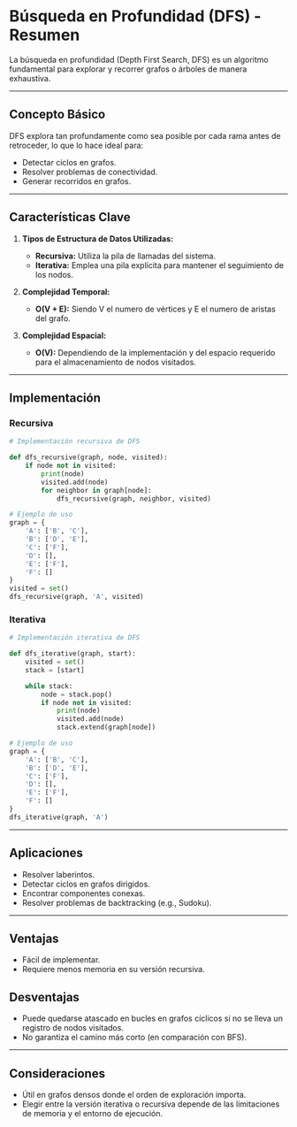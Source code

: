 # Búsqueda en Profundidad (DFS) - Resumen

La búsqueda en profundidad (Depth First Search, DFS) es un algoritmo fundamental para explorar y recorrer grafos o árboles de manera exhaustiva.

---

## Concepto Básico
DFS explora tan profundamente como sea posible por cada rama antes de retroceder, lo que lo hace ideal para:
- Detectar ciclos en grafos.
- Resolver problemas de conectividad.
- Generar recorridos en grafos.

---

## Características Clave
1. **Tipos de Estructura de Datos Utilizadas:**
   - **Recursiva:** Utiliza la pila de llamadas del sistema.   
   - **Iterativa:** Emplea una pila explícita para mantener el seguimiento de los nodos.

2. **Complejidad Temporal:**
   - **O(V + E):** Siendo V el numero de vértices y E el numero de aristas del grafo.

3. **Complejidad Espacial:**
   - **O(V):** Dependiendo de la implementación y del espacio requerido para el almacenamiento de nodos visitados.

---

## Implementación
### Recursiva
```python
# Implementación recursiva de DFS

def dfs_recursive(graph, node, visited):
    if node not in visited:
        print(node)
        visited.add(node)
        for neighbor in graph[node]:
            dfs_recursive(graph, neighbor, visited)

# Ejemplo de uso
graph = {
    'A': ['B', 'C'],
    'B': ['D', 'E'],
    'C': ['F'],
    'D': [],
    'E': ['F'],
    'F': []
}
visited = set()
dfs_recursive(graph, 'A', visited)
```

### Iterativa
```python
# Implementación iterativa de DFS

def dfs_iterative(graph, start):
    visited = set()
    stack = [start]

    while stack:
        node = stack.pop()
        if node not in visited:
            print(node)
            visited.add(node)
            stack.extend(graph[node])

# Ejemplo de uso
graph = {
    'A': ['B', 'C'],
    'B': ['D', 'E'],
    'C': ['F'],
    'D': [],
    'E': ['F'],
    'F': []
}
dfs_iterative(graph, 'A')
```

---

## Aplicaciones
- Resolver laberintos.
- Detectar ciclos en grafos dirigidos.
- Encontrar componentes conexas.
- Resolver problemas de backtracking (e.g., Sudoku).

---

## Ventajas
- Fácil de implementar.
- Requiere menos memoria en su versión recursiva.

## Desventajas
- Puede quedarse atascado en bucles en grafos cíclicos si no se lleva un registro de nodos visitados.
- No garantiza el camino más corto (en comparación con BFS).

---

## Consideraciones
- Útil en grafos densos donde el orden de exploración importa.
- Elegir entre la versión iterativa o recursiva depende de las limitaciones de memoria y el entorno de ejecución.

